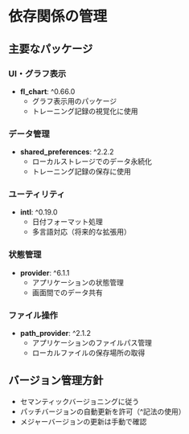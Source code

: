 # 依存関係の管理

## 主要なパッケージ

### UI・グラフ表示
- **fl_chart**: ^0.66.0
  - グラフ表示用のパッケージ
  - トレーニング記録の視覚化に使用

### データ管理
- **shared_preferences**: ^2.2.2
  - ローカルストレージでのデータ永続化
  - トレーニング記録の保存に使用

### ユーティリティ
- **intl**: ^0.19.0
  - 日付フォーマット処理
  - 多言語対応（将来的な拡張用）

### 状態管理
- **provider**: ^6.1.1
  - アプリケーションの状態管理
  - 画面間でのデータ共有

### ファイル操作
- **path_provider**: ^2.1.2
  - アプリケーションのファイルパス管理
  - ローカルファイルの保存場所の取得

## バージョン管理方針
- セマンティックバージョニングに従う
- パッチバージョンの自動更新を許可（^記法の使用）
- メジャーバージョンの更新は手動で確認
